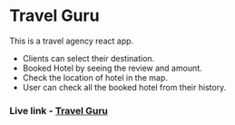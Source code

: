 # Travel Guru

This is a travel agency react app.
- Clients can select their destination.
- Booked Hotel by seeing the review and amount.
- Check the location of hotel in the map.
- User can check all the booked hotel from their history.

### Live link - [Travel Guru](https://travel-guru001.web.app/)
